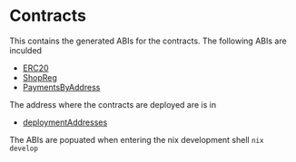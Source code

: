 # Contracts

This contains the generated ABIs for the contracts. The following ABIs are inculded

- [ERC20](./abi/ERC20.json)
- [ShopReg](./abi/ShopReg.json)
- [PaymentsByAddress](./abi/PaymentsByAddress.json)

The address where the contracts are deployed are is in

- [deploymentAddresses](./deploymentAddresses.json)

The ABIs are popuated when entering the nix development shell `nix develop`

